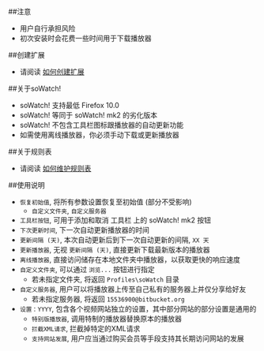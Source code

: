 ##注意

- 用户自行承担风险
- 初次安装时会花费一些时间用于下载播放器

##创建扩展

- 请阅读 <a href="https://goo.gl/9aM7i7">如何创建扩展</a>

##关于soWatch!

- soWatch! 支持最低 Firefox 10.0
- soWatch! 等同于 soWatch! mk2 的劣化版本
- soWatch! 不包含工具栏图标跟播放器的自动更新功能
- 如需使用离线播放器，你必须手动下载或更新播放器

##关于规则表

- 请阅读 <a href="https://goo.gl/3oCcuJ">如何维护规则表</a>

##使用说明

- `恢复初始值`, 将所有参数设置恢复至初始值 (部分不受影响)
  - `自定义文件夹`, `自定义服务器`
- `工具栏按钮`, 可用于添加和取消 工具栏 上的 soWatch! mk2 按钮
- `下次更新时间`, 下一次自动更新播放器的时间
- `更新间隔 (天)`, 本次自动更新后到下一次自动更新的间隔, `XX 天`
- `更新播放器`, 无视 `更新间隔 (天)`, 直接更新下载最新版本的播放器
- `离线播放器`, 直接访问储存在本地文件夹中播放器，以获取更快的响应速度
- `自定义文件夹`, 可以通过 `浏览...` 按钮进行指定
  - 若未指定文件夹, 将返回 `Profiles\soWatch` 目录
- `自定义服务器`, 用户可以将播放器上传至自己私有的服务器上并仅分享给好友
  - 若未指定服务器, 将返回 `15536900@bitbucket.org`
- `设置：YYYY`, 包含各个视频网站独立的设置，其中部分网站的部分设置是通用的
  - `特别版播放器`, 调用特制的播放器替换原本的播放器
  - `拦截XML请求`, 拦截掉特定的XML请求
  - `支持网站发展`, 用户应当通过购买会员等手段支持其长期访问网站的发展
